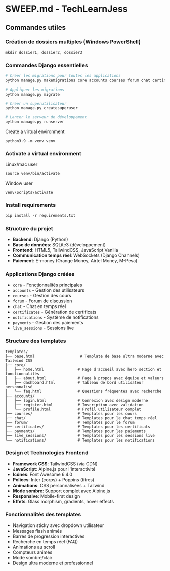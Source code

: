 # SWEEP.md - TechLearnJess

## Commandes utiles

### Création de dossiers multiples (Windows PowerShell)
```powershell
mkdir dossier1, dossier2, dossier3
```

### Commandes Django essentielles
```bash
# Créer les migrations pour toutes les applications
python manage.py makemigrations core accounts courses forum chat certificates notifications payments live_sessions

# Appliquer les migrations
python manage.py migrate

# Créer un superutilisateur
python manage.py createsuperuser

# Lancer le serveur de développement
python manage.py runserver
```

Create a virtual environment

```
python3.9 -m venv venv
```

### Activate a virtual environment

Linux/mac user 

```
source venv/bin/activate
```

Window user 

```
venv\Scripts\activate
```

### Install requirements 

```
pip install -r requirements.txt
```

### Structure du projet
- **Backend**: Django (Python)
- **Base de données**: SQLite3 (développement)
- **Frontend**: HTML5, TailwindCSS, JavaScript Vanilla
- **Communication temps réel**: WebSockets (Django Channels)
- **Paiement**: E-money (Orange Money, Airtel Money, M-Pesa)

### Applications Django créées
- `core` - Fonctionnalités principales
- `accounts` - Gestion des utilisateurs
- `courses` - Gestion des cours
- `forum` - Forum de discussion
- `chat` - Chat en temps réel
- `certificates` - Génération de certificats
- `notifications` - Système de notifications
- `payments` - Gestion des paiements
- `live_sessions` - Sessions live

### Structure des templates
```
templates/
├── base.html                    # Template de base ultra moderne avec Tailwind CSS
├── core/
│   ├── home.html               # Page d'accueil avec hero section et fonctionnalités
│   ├── about.html              # Page à propos avec équipe et valeurs
│   ├── dashboard.html          # Tableau de bord utilisateur personnalisé
│   └── faq.html                # Questions fréquentes avec recherche
├── accounts/
│   ├── login.html              # Connexion avec design moderne
│   ├── register.html           # Inscription avec validation
│   └── profile.html            # Profil utilisateur complet
├── courses/                    # Templates pour les cours
├── chat/                       # Templates pour le chat temps réel
├── forum/                      # Templates pour le forum
├── certificates/               # Templates pour les certificats
├── payments/                   # Templates pour les paiements
├── live_sessions/              # Templates pour les sessions live
└── notifications/              # Templates pour les notifications
```

### Design et Technologies Frontend
- **Framework CSS**: TailwindCSS (via CDN)
- **JavaScript**: Alpine.js pour l'interactivité
- **Icônes**: Font Awesome 6.4.0
- **Polices**: Inter (corps) + Poppins (titres)
- **Animations**: CSS personnalisées + Tailwind
- **Mode sombre**: Support complet avec Alpine.js
- **Responsive**: Mobile-first design
- **Effets**: Glass morphism, gradients, hover effects

### Fonctionnalités des templates
- Navigation sticky avec dropdown utilisateur
- Messages flash animés
- Barres de progression interactives
- Recherche en temps réel (FAQ)
- Animations au scroll
- Compteurs animés
- Mode sombre/clair
- Design ultra moderne et professionnel